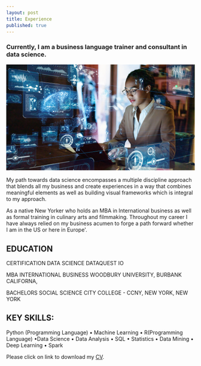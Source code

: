 ```yaml
---
layout: post
title: Experience
published: true
---
```


### Currently, I am a business language trainer and consultant in data science. 

![image](/images/data_sci_woc.jpg)

My path towards data science encompasses a multiple discipline approach that blends all my business and create experiences in a way that combines meaningful elements as well as building visual frameworks which is integral to my approach.  

As a native New Yorker who holds an MBA in International business as well as formal training in culinary arts and filmmaking.  Throughout my career I have always relied on my business acumen to forge a path forward whether I am in the US or here in Europe'. 

EDUCATION
---

CERTIFICATION DATA SCIENCE
DATAQUEST IO 
 
MBA INTERNATIONAL BUSINESS
WOODBURY UNIVERSITY, BURBANK CALIFORNA,  

BACHELORS SOCIAL SCIENCE
CITY COLLEGE - CCNY, NEW YORK, NEW YORK 

KEY SKILLS: 
---
Python (Programming Language) • Machine Learning • R(Programming Language) •Data Science • Data Analysis • SQL • Statistics • Data Mining • Deep Learning • Spark

Please click on link to download my [CV](https://github.com/senoel123/senoel123.github.io/raw/master/CV_SEN.pdf).

